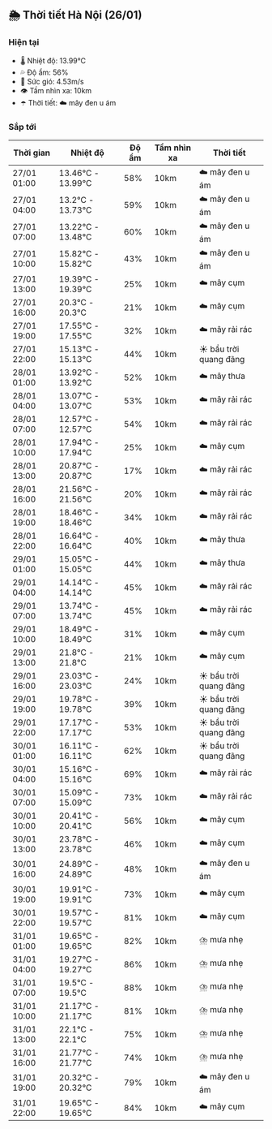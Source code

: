 ## 🌦️ Thời tiết Hà Nội (26/01)

### Hiện tại

- 🌡️ Nhiệt độ: 13.99℃
- 💦 Độ ẩm: 56%
- 💨 Sức gió: 4.53m/s
- 👁️ Tầm nhìn xa: 10km
- ☂️ Thời tiết: ☁️ mây đen u ám

### Sắp tới

| Thời gian | Nhiệt độ | Độ ẩm | Tầm nhìn xa | Thời tiết |
| --- | --- | --- | --- | --- |
| 27/01 01:00 | 13.46℃ - 13.99℃ | 58% | 10km | ☁️ mây đen u ám |
| 27/01 04:00 | 13.2℃ - 13.73℃ | 59% | 10km | ☁️ mây đen u ám |
| 27/01 07:00 | 13.22℃ - 13.48℃ | 60% | 10km | ☁️ mây đen u ám |
| 27/01 10:00 | 15.82℃ - 15.82℃ | 43% | 10km | ☁️ mây đen u ám |
| 27/01 13:00 | 19.39℃ - 19.39℃ | 25% | 10km | ☁️ mây cụm |
| 27/01 16:00 | 20.3℃ - 20.3℃ | 21% | 10km | ☁️ mây cụm |
| 27/01 19:00 | 17.55℃ - 17.55℃ | 32% | 10km | ☁️ mây rải rác |
| 27/01 22:00 | 15.13℃ - 15.13℃ | 44% | 10km | ☀️ bầu trời quang đãng |
| 28/01 01:00 | 13.92℃ - 13.92℃ | 52% | 10km | ☁️ mây thưa |
| 28/01 04:00 | 13.07℃ - 13.07℃ | 53% | 10km | ☁️ mây rải rác |
| 28/01 07:00 | 12.57℃ - 12.57℃ | 54% | 10km | ☁️ mây rải rác |
| 28/01 10:00 | 17.94℃ - 17.94℃ | 25% | 10km | ☁️ mây cụm |
| 28/01 13:00 | 20.87℃ - 20.87℃ | 17% | 10km | ☁️ mây rải rác |
| 28/01 16:00 | 21.56℃ - 21.56℃ | 20% | 10km | ☁️ mây rải rác |
| 28/01 19:00 | 18.46℃ - 18.46℃ | 34% | 10km | ☁️ mây rải rác |
| 28/01 22:00 | 16.64℃ - 16.64℃ | 40% | 10km | ☁️ mây thưa |
| 29/01 01:00 | 15.05℃ - 15.05℃ | 44% | 10km | ☁️ mây thưa |
| 29/01 04:00 | 14.14℃ - 14.14℃ | 45% | 10km | ☁️ mây rải rác |
| 29/01 07:00 | 13.74℃ - 13.74℃ | 45% | 10km | ☁️ mây rải rác |
| 29/01 10:00 | 18.49℃ - 18.49℃ | 31% | 10km | ☁️ mây cụm |
| 29/01 13:00 | 21.8℃ - 21.8℃ | 21% | 10km | ☁️ mây cụm |
| 29/01 16:00 | 23.03℃ - 23.03℃ | 24% | 10km | ☀️ bầu trời quang đãng |
| 29/01 19:00 | 19.78℃ - 19.78℃ | 39% | 10km | ☀️ bầu trời quang đãng |
| 29/01 22:00 | 17.17℃ - 17.17℃ | 53% | 10km | ☀️ bầu trời quang đãng |
| 30/01 01:00 | 16.11℃ - 16.11℃ | 62% | 10km | ☀️ bầu trời quang đãng |
| 30/01 04:00 | 15.16℃ - 15.16℃ | 69% | 10km | ☁️ mây rải rác |
| 30/01 07:00 | 15.09℃ - 15.09℃ | 73% | 10km | ☁️ mây rải rác |
| 30/01 10:00 | 20.41℃ - 20.41℃ | 56% | 10km | ☁️ mây cụm |
| 30/01 13:00 | 23.78℃ - 23.78℃ | 46% | 10km | ☁️ mây cụm |
| 30/01 16:00 | 24.89℃ - 24.89℃ | 48% | 10km | ☁️ mây đen u ám |
| 30/01 19:00 | 19.91℃ - 19.91℃ | 73% | 10km | ☁️ mây cụm |
| 30/01 22:00 | 19.57℃ - 19.57℃ | 81% | 10km | ☁️ mây cụm |
| 31/01 01:00 | 19.65℃ - 19.65℃ | 82% | 10km | ⛈️ mưa nhẹ |
| 31/01 04:00 | 19.27℃ - 19.27℃ | 86% | 10km | ⛈️ mưa nhẹ |
| 31/01 07:00 | 19.5℃ - 19.5℃ | 88% | 10km | ⛈️ mưa nhẹ |
| 31/01 10:00 | 21.17℃ - 21.17℃ | 81% | 10km | ⛈️ mưa nhẹ |
| 31/01 13:00 | 22.1℃ - 22.1℃ | 75% | 10km | ⛈️ mưa nhẹ |
| 31/01 16:00 | 21.77℃ - 21.77℃ | 74% | 10km | ⛈️ mưa nhẹ |
| 31/01 19:00 | 20.32℃ - 20.32℃ | 79% | 10km | ☁️ mây đen u ám |
| 31/01 22:00 | 19.65℃ - 19.65℃ | 84% | 10km | ☁️ mây cụm |

